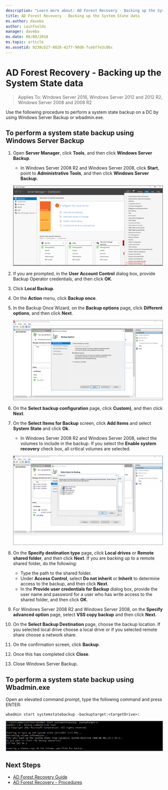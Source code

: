 ```yaml
---
description: "Learn more about: AD Forest Recovery - Backing up the System State data"
title: AD Forest Recovery - Backing up the System State data
ms.author: daveba
author: iainfoulds
manager: daveba
ms.date: 08/09/2018
ms.topic: article
ms.assetid: 9238cb27-0020-42f7-90d6-fcebf7e3c0bc
---
```


# AD Forest Recovery - Backing up the System State data

>Applies To: Windows Server 2016, Windows Server 2012 and 2012 R2, Windows Server 2008 and 2008 R2

Use the following procedure to perform a system state backup on a DC by using Windows Server Backup or wbadmin.exe.

## To perform a system state backup using Windows Server Backup

1. Open **Server Manager**, click **Tools**, and then click **Windows Server Backup**.
   - In Windows Server 2008 R2 and Windows Server 2008, click **Start**, point to **Administrative Tools**, and then click **Windows Server Backup**.

   ![Install Backup](media/AD-Forest-Recovery-Backing-up-a-Full-Server/fullbackup1.png)

2. If you are prompted, in the **User Account Control** dialog box, provide Backup Operator credentials, and then click **OK**.
3. Click **Local Backup**.
4. On the **Action** menu, click **Backup once**.
5. In the Backup Once Wizard, on the **Backup options** page, click **Different options**, and then click **Next**.

   ![Install Backup](media/AD-Forest-Recovery-Backing-up-a-Full-Server/fullbackup3.png)

6. On the **Select backup configuration** page, click **Custom)**, and then click **Next**.
7. On the **Select Items for Backup** screen, click **Add Items** and select **System State** and click **Ok**.
   - In Windows Server 2008 R2 and Windows Server 2008, select the volumes to include in the backup. If you select the **Enable system recovery** check box, all critical volumes are selected.

   ![Install Backup](media/AD-Forest-Recovery-Backing-up-System-State/systemstatebackup.png)

8. On the **Specify destination type** page, click **Local drives** or **Remote shared folder**, and then click **Next**.  If you are backing up to a remote shared folder, do the following:
   - Type the path to the shared folder.
   - Under **Access Control**, select **Do not inherit** or **Inherit** to determine access to the backup, and then click **Next**.
   - In the **Provide user credentials for Backup** dialog box, provide the user name and password for a user who has write access to the shared folder, and then click **OK**.

9. For Windows Server 2008 R2 and Windows Server 2008, on the **Specify advanced option** page, select **VSS copy backup** and then click **Next**.
10. On the **Select Backup Destination** page, choose the backup location.  If you selected local drive choose a local drive or if you selected remote share choose a network share.
11. On the confirmation screen, click **Backup**.
12. Once this has completed click **Close**.
13. Close Windows Server Backup.

## To perform a system state backup using Wbadmin.exe

Open an elevated command prompt, type the following command and press ENTER:

   ```
   wbadmin start systemstatebackup -backuptarget:<targetDrive>:
   ```

   ![Install Backup](media/AD-Forest-Recovery-Backing-up-System-State/systemstatebackup2.png)

## Next Steps

- [AD Forest Recovery Guide](AD-Forest-Recovery-Guide.md)
- [AD Forest Recovery - Procedures](AD-Forest-Recovery-Procedures.md)
